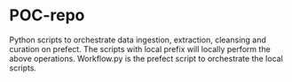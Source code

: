 # POC-repo
Python scripts to orchestrate data ingestion, extraction, cleansing and curation on prefect.
The scripts with local prefix will locally perform the above operations. 
Workflow.py is the prefect script to orchestrate the local scripts.
